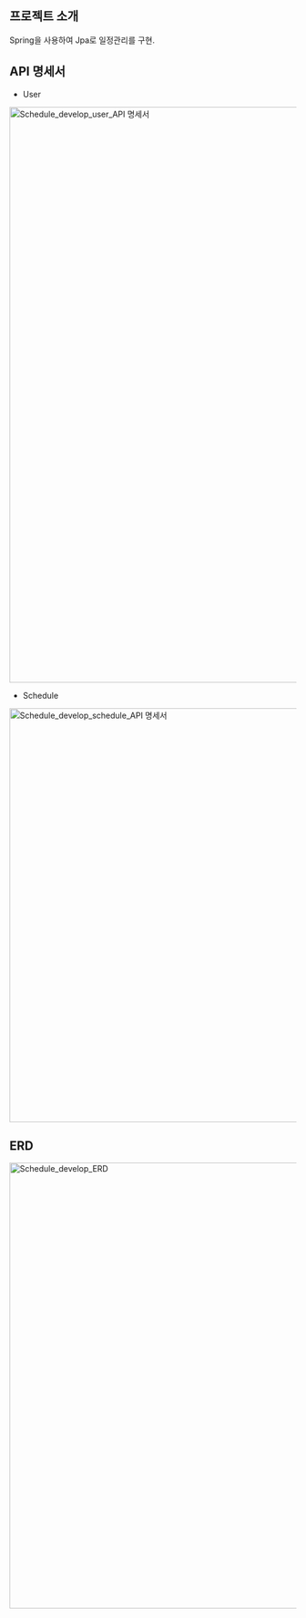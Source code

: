 ## 프로젝트 소개
Spring을 사용하여 Jpa로 일정관리를 구현.

## API 명세서
   * User
<img width="1011" alt="Schedule_develop_user_API 명세서" src="https://github.com/user-attachments/assets/a42e292b-ca5f-4216-89fd-7e1ab586dbca" />

   * Schedule
<img width="727" alt="Schedule_develop_schedule_API 명세서" src="https://github.com/user-attachments/assets/69ac27ad-2c21-4bf9-b1b2-5e0f549fe355" />

## ERD
<img width="783" alt="Schedule_develop_ERD" src="https://github.com/user-attachments/assets/67cd5c65-9e02-463a-a2bc-d142bf2ee647" />

